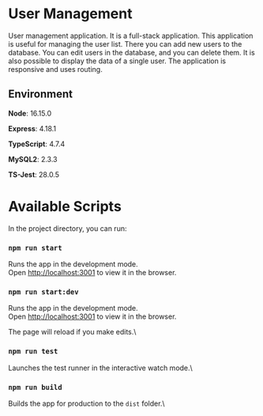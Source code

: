 # User Management

User management application. It is a full-stack application. This application is useful for managing the user list. There you can add new users to the database. You can edit users in the database, and you can delete them. It is also possible to display the data of a single user. The application is responsive and uses routing.

## Environment

**Node**: 16.15.0

**Express**: 4.18.1

**TypeScript**: 4.7.4

**MySQL2**: 2.3.3

**TS-Jest**: 28.0.5

# Available Scripts

In the project directory, you can run:

### `npm run start`

Runs the app in the development mode.\
Open [http://localhost:3001](http://localhost:3001) to view it in the browser.

### `npm run start:dev`

Runs the app in the development mode.\
Open [http://localhost:3001](http://localhost:3001) to view it in the browser.

The page will reload if you make edits.\

### `npm run test`

Launches the test runner in the interactive watch mode.\

### `npm run build`

Builds the app for production to the `dist` folder.\



